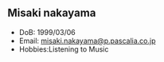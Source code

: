 ## Misaki nakayama
- DoB: 1999/03/06
- Email: misaki.nakayama@p.pascalia.co.jp
- Hobbies:Listening to Music 
